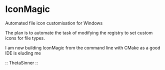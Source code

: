 # IconMagic
Automated file icon customisation for Windows

The plan is to automate the task of modifying the registry to set custom icons for file types.

I am now building IconMagic from the command line with CMake as a good IDE is eluding me

:: ThetaSinner ::
